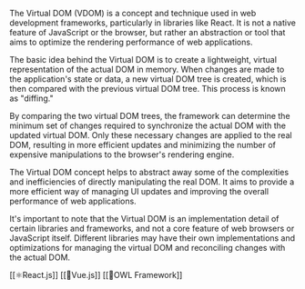 The Virtual DOM (VDOM) is a concept and technique used in web development frameworks, particularly in libraries like React. 
It is not a native feature of JavaScript or the browser, but rather an abstraction or tool that aims to optimize the rendering performance of web applications.

The basic idea behind the Virtual DOM is to create a lightweight, virtual representation of the actual DOM in memory. 
When changes are made to the application's state or data, a new virtual DOM tree is created, which is then compared with the previous virtual DOM tree. This process is known as "diffing."

By comparing the two virtual DOM trees, the framework can determine the minimum set of changes required to synchronize the actual DOM with the updated virtual DOM. 
Only these necessary changes are applied to the real DOM, resulting in more efficient updates and minimizing the number of expensive manipulations to the browser's rendering engine.

The Virtual DOM concept helps to abstract away some of the complexities and inefficiencies of directly manipulating the real DOM. 
It aims to provide a more efficient way of managing UI updates and improving the overall performance of web applications.

It's important to note that the Virtual DOM is an implementation detail of certain libraries and frameworks, and not a core feature of web browsers or JavaScript itself. 
Different libraries may have their own implementations and optimizations for managing the virtual DOM and reconciling changes with the actual DOM.

[[⚛️React.js]]
[[🖖Vue.js]]
[[🦉OWL Framework]]